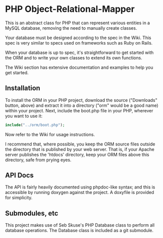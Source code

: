 # PHP Object-Relational-Mapper

This is an abstract class for PHP that can represent various entities in a MySQL database, removing the need to manually create classes.

Your database must be designed according to the spec in the Wiki. This spec is very similar to specs used on frameworks such as Ruby on Rails.

When your database is up to spec, it's straightforward to get started with the ORM and to write your own classes to extend its own functions.

The Wiki section has extensive documentation and examples to help you get started.

## Installation
To install the ORM in your PHP project, download the source ("Downloads" button, above) and extract it into a directory ("orm" would be a good name) within your project.
Next, include the boot.php file in your PHP, wherever you want to use it:
```php
include("../orm/boot.php");
```

Now refer to the Wiki for usage instructions.

I recommend that, where possible, you keep the ORM source files outside the directory that is published by your web server. That is, if your Apache server publishes the 'htdocs' directory, keep your ORM files above this directory, safe from prying eyes.

## API Docs

The API is fairly heavily documented using phpdoc-like syntax;
 and this is accessible by running doxygen against the project.
A doxyfile is provided for simplicity.

## Submodules, etc
This project makes use of Seb Skuse's PHP Database class to perform all database operations. The Database class is included as a git submodule.
